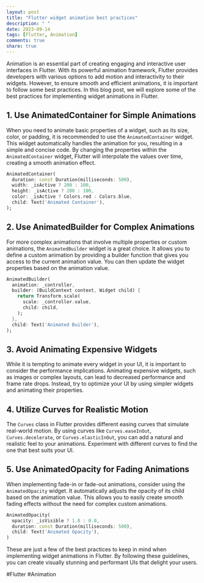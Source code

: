 ```yaml
---
layout: post
title: "Flutter widget animation best practices"
description: " "
date: 2023-09-14
tags: [Flutter, Animation]
comments: true
share: true
---
```


Animation is an essential part of creating engaging and interactive user interfaces in Flutter. With its powerful animation framework, Flutter provides developers with various options to add motion and interactivity to their widgets. However, to ensure smooth and efficient animations, it is important to follow some best practices. In this blog post, we will explore some of the best practices for implementing widget animations in Flutter.

## 1. Use AnimatedContainer for Simple Animations

When you need to animate basic properties of a widget, such as its size, color, or padding, it is recommended to use the `AnimatedContainer` widget. This widget automatically handles the animation for you, resulting in a simple and concise code. By changing the properties within the `AnimatedContainer` widget, Flutter will interpolate the values over time, creating a smooth animation effect.

```dart
AnimatedContainer(
  duration: const Duration(milliseconds: 500),
  width: _isActive ? 200 : 100,
  height: _isActive ? 200 : 100,
  color: _isActive ? Colors.red : Colors.blue,
  child: Text('Animated Container'),
);
```

## 2. Use AnimatedBuilder for Complex Animations

For more complex animations that involve multiple properties or custom animations, the `AnimatedBuilder` widget is a great choice. It allows you to define a custom animation by providing a builder function that gives you access to the current animation value. You can then update the widget properties based on the animation value.

```dart
AnimatedBuilder(
  animation: _controller,
  builder: (BuildContext context, Widget child) {
    return Transform.scale(
      scale: _controller.value,
      child: child,
    );
  },
  child: Text('Animated Builder'),
);
```

## 3. Avoid Animating Expensive Widgets

While it is tempting to animate every widget in your UI, it is important to consider the performance implications. Animating expensive widgets, such as images or complex layouts, can lead to decreased performance and frame rate drops. Instead, try to optimize your UI by using simpler widgets and animating their properties.

## 4. Utilize Curves for Realistic Motion

The `Curves` class in Flutter provides different easing curves that simulate real-world motion. By using curves like `Curves.easeInOut`, `Curves.decelerate`, or `Curves.elasticInOut`, you can add a natural and realistic feel to your animations. Experiment with different curves to find the one that best suits your UI.

## 5. Use AnimatedOpacity for Fading Animations

When implementing fade-in or fade-out animations, consider using the `AnimatedOpacity` widget. It automatically adjusts the opacity of its child based on the animation value. This allows you to easily create smooth fading effects without the need for complex custom animations.

```dart
AnimatedOpacity(
  opacity: _isVisible ? 1.0 : 0.0,
  duration: const Duration(milliseconds: 500),
  child: Text('Animated Opacity'),
)
```

These are just a few of the best practices to keep in mind when implementing widget animations in Flutter. By following these guidelines, you can create visually stunning and performant UIs that delight your users.

#Flutter #Animation